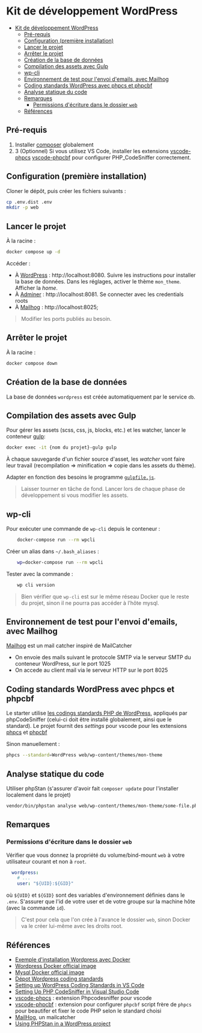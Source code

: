 # Kit de développement WordPress

<!-- 
A finir :
wordpress [x]
mailhog acces http [x]
adminer acces http [x]
wp-cli acces a db []
envoi email [x]
pipeline gulp []
php.ini utilisé ?
phpStan
phpCodingStandard
gulp svg ?
composer et var_dump()
Image Gulp optimisée [x]
 -->


- [Kit de développement WordPress](#kit-de-développement-wordpress)
  - [Pré-requis](#pré-requis)
  - [Configuration (première installation)](#configuration-première-installation)
  - [Lancer le projet](#lancer-le-projet)
  - [Arrêter le projet](#arrêter-le-projet)
  - [Création de la base de données](#création-de-la-base-de-données)
  - [Compilation des assets avec Gulp](#compilation-des-assets-avec-gulp)
  - [wp-cli](#wp-cli)
  - [Environnement de test pour l'envoi d'emails, avec Mailhog](#environnement-de-test-pour-lenvoi-demails-avec-mailhog)
  - [Coding standards WordPress avec phpcs et phpcbf](#coding-standards-wordpress-avec-phpcs-et-phpcbf)
  - [Analyse statique du code](#analyse-statique-du-code)
  - [Remarques](#remarques)
    - [Permissions d'écriture dans le dossier `web`](#permissions-décriture-dans-le-dossier-web)
  - [Références](#références)


## Pré-requis

1. Installer [composer](https://getcomposer.org/) globalement
2. 3 (Optionnel) Si vous utilisez VS Code, installer les extensions [vscode-phpcs](https://marketplace.visualstudio.com/items?itemName=ikappas.phpcs) [vscode-phpcbf](https://marketplace.visualstudio.com/items?itemName=persoderlind.vscode-phpcbf) pour configurer PHP_CodeSniffer correctement.

## Configuration (première installation)

Cloner le dépôt, puis créer les fichiers suivants :

~~~bash
cp .env.dist .env
mkdir -p web
~~~

## Lancer le projet

À la racine :

~~~bash
docker compose up -d
~~~

Accéder :

- À [WordPress](http://localhost:8080) : http://localhost:8080. Suivre les instructions pour installer la base de données. Dans les réglages, activer le thème `mon_theme`. Afficher la *home*.
- À [Adminer](http://localhost:8081) : http://localhost:8081. Se connecter avec les credentials roots
- À [Mailhog](http://localhost:8025) : http://localhost:8025;

> Modifier les ports publiés au besoin.

## Arrêter le projet

À la racine :

~~~bash
docker compose down
~~~

## Création de la base de données

La base de données `wordpress` est créée automatiquement par le service `db`.

## Compilation des assets avec Gulp

Pour gérer les assets (scss, css, js, blocks, etc.) et les watcher, lancer le conteneur [gulp](https://gulpjs.com/):

~~~bash
docker exec -it {nom du projet}-gulp gulp
~~~

À chaque sauvegarde d'un fichier source d'asset, les *watcher* vont faire leur travail (recompilation => minification => copie dans les assets du thème).

Adapter en fonction des besoins le programme [`gulpfile.js`](./gulpfile.js).

> Laisser tourner en tâche de fond. Lancer lors de chaque phase de développement si vous modifier les assets.

## wp-cli

Pour exécuter une commande de `wp-cli` depuis le conteneur :

```bash
    docker-compose run --rm wpcli
```
Créer un alias dans `~/.bash_aliases` :

```bash
    wp=docker-compose run --rm wpcli
```

Tester avec la commande :
```bash
    wp cli version
```
> Bien vérifier que `wp-cli` est sur le même réseau Docker que le reste du projet, sinon il ne pourra pas accéder à l’hôte mysql.

## Environnement de test pour l'envoi d'emails, avec Mailhog

[Mailhog](https://github.com/mailhog/MailHog) est un mail catcher inspiré de MailCatcher

- On envoie des mails suivant le protocole SMTP via le serveur SMTP du conteneur WordPress, sur le port 1025
- On accede au client mail via le serveur HTTP sur le port 8025

## Coding standards WordPress avec phpcs et phpcbf

Le starter utilise [les codings standards PHP de WordPress](https://github.com/WordPress/WordPress-Coding-Standards), appliqués par phpCodeSniffer (celui-ci doit être installé globalement, ainsi que le standard). Le projet fournit des *settings* pour vscode pour les extensions [phpcs](https://marketplace.visualstudio.com/items?itemName=shevaua.phpcs) et [phpcbf](https://marketplace.visualstudio.com/items?itemName=persoderlind.vscode-phpcbf)

Sinon manuellement :

~~~bash
phpcs --standard=WordPress web/wp-content/themes/mon-theme
~~~

## Analyse statique du code

Utiliser phpStan (s'assurer d'avoir fait `composer update` pour l'installer localement dans le projet)

~~~bash
vendor/bin/phpstan analyse web/wp-content/themes/mon-theme/some-file.php
~~~

## Remarques

### Permissions d'écriture dans le dossier `web`

Vérifier que vous donnez la propriété du volume/bind-mount `web` à votre utilisateur courant et non à `root`.

~~~yml
  wordpress:
    # ...
    user: "${UID}:${GID}"
~~~

où `${UID}` et `${GID}` sont des variables d'environnement définies dans le `.env`. S'assurer que l'id de votre user et de votre groupe sur la machine hôte (avec la commande `id`).

> C'est pour cela que l'on crée à l'avance le dossier `web`, sinon Docker va le créer lui-même avec les droits root.

## Références

- [Exemple d'installation Wordpress avec Docker](https://www.datanovia.com/en/fr/lessons/utilisation-de-docker-wordpress-cli-pour-gerer-les-sites-web-wordpress/#installer-wordpress-en-utilisant-le-docker-compose-et-wp-cli)
- [Wordpress Docker official image](https://hub.docker.com/_/wordpress/)
- [Mysql Docker official image](https://hub.docker.com/_/mysql)
- [Dépot Wordpress coding standards](https://github.com/WordPress/WordPress-Coding-Standards/tree/develop/WordPress)
- [Setting up WordPress Coding Standards in VS Code](https://www.edmundcwm.com/setting-up-wordpress-coding-standards-in-vs-code/)
- [Setting Up PHP CodeSniffer in Visual Studio Code](https://tommcfarlin.com/php-codesniffer-in-visual-studio-code/)
- [vscode-phpcs](https://marketplace.visualstudio.com/items?itemName=ikappas.phpcs) : extension Phpcodesniffer pour vscode
- [vscode-phpcbf](https://marketplace.visualstudio.com/items?itemName=persoderlind.vscode-phpcbf) : extension pour configurer `phpcbf` script frère de `phpcs` pour beautifer et fixer le code PHP selon le standard choisi
- [MailHog](https://github.com/mailhog/MailHog), un mailcatcher
- [Using PHPStan in a WordPress project](https://pascalbirchler.com/phpstan-wordpress/)



